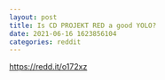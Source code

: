 ```yaml
--- 
layout: post 
title: Is CD PROJEKT RED a good YOLO? 
date: 2021-06-16 1623856104 
categories: reddit 
--- 
```

https://redd.it/o172xz